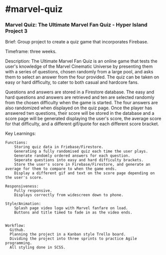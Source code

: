 <h1>#marvel-quiz</h1>
<h3>Marvel Quiz: The Ultimate Marvel Fan Quiz - Hyper Island Project 3</h2>

Brief: Group project to create a quiz game that incorporates Firebase.

Timeframe: three weeks.

Description: The Ultimate Marvel Fan Quiz is an online game that tests the user's knowledge of the Marvel Cinematic Universe by presenting them with a series of questions, chosen randomly from a large pool, and asks them to select an answer from the four provided. The quiz can be taken on easy or hard difficulty, to cater to both casual and hardcore fans. 

Questions and answers are stored in a Firestore database. The easy and hard questions and answers are retrieved and ten are selected randomly from the chosen difficulty when the game is started. The four answers are also randomized when displayed on the quiz page. Once the player has answered twn questions, their score will be stored in the database and a score page will be generated displaying the user's score, the average score for that difficulty, and a different gif/quote for each different score bracket. 

Key Learnings:

    Functions:
        Storing quiz data in Friebase/Firestore.
        Generating a fully randomised quiz each time the user plays.
        Generate randomly ordered answers for each question.
        Seperate questions into easy and hard difficulty brackets.
        Store the user's score in Firebase/Firestore, and generate an average for them to compare to when the game ends.
        Display a different gif and text on the score page depending on the user's score.

    Responsiveness:
        Fully responsive.
        Displays correctly from widescreen down to phone.

    Style/Animation:
        Splash page video logo with Marvel fanfare on load.
        Buttons and title timed to fade in as the video ends.


    Workflow:
      Github.
      Planning the project in a Kanban style Trello board.
      Dividing the project into three sprints to practice Agile programming.
      All styling done in SCSS.
                  
                  

